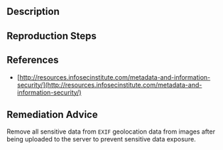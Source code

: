 ## Description


## Reproduction Steps


## References

- [http://resources.infosecinstitute.com/metadata-and-information-security/](http://resources.infosecinstitute.com/metadata-and-information-security/)


## Remediation Advice

Remove all sensitive data from `EXIF` geolocation data from images after being uploaded to the server to prevent sensitive data exposure.

